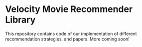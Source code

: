 # Velocity Movie Recommender Library

This repository contains code of our implementation of different recommendation strategies, and papers. 
More coming soon!
